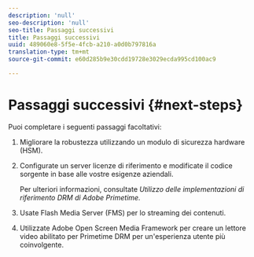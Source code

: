 ```yaml
---
description: 'null'
seo-description: 'null'
seo-title: Passaggi successivi
title: Passaggi successivi
uuid: 489060e8-5f5e-4fcb-a210-a0d0b797816a
translation-type: tm+mt
source-git-commit: e60d285b9e30cdd19728e3029ecda995cd100ac9

---
```



# Passaggi successivi {#next-steps}

Puoi completare i seguenti passaggi facoltativi:
1. Migliorare la robustezza utilizzando un modulo di sicurezza hardware (HSM).
1. Configurate un server licenze di riferimento e modificate il codice sorgente in base alle vostre esigenze aziendali.

   Per ulteriori informazioni, consultate *Utilizzo delle implementazioni di riferimento DRM di Adobe Primetime.*
1. Usate Flash Media Server (FMS) per lo streaming dei contenuti.
1. Utilizzate Adobe Open Screen Media Framework per creare un lettore video abilitato per Primetime DRM per un&#39;esperienza utente più coinvolgente.
